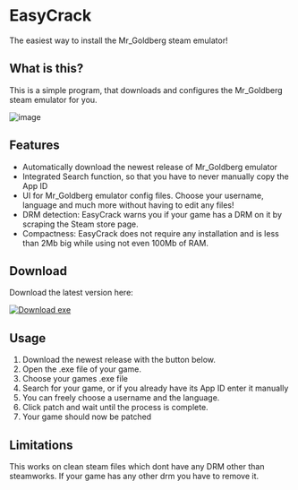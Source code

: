 # EasyCrack

The easiest way to install the Mr_Goldberg steam emulator!

## What is this? 
This is a simple program, that downloads and configures the Mr_Goldberg steam emulator for you.

![image](https://user-images.githubusercontent.com/62436912/200173043-a54bdc98-eabf-4373-ad1b-4d2d09d6e6f6.png)

## Features

- Automatically download the newest release of Mr_Goldberg emulator
- Integrated Search function, so that you have to never manually copy the App ID
- UI for Mr_Goldberg emulator config files. Choose your username, language and much more without having to edit any files! 
- DRM detection: EasyCrack warns you if your game has a DRM on it by scraping the Steam store page.
- Compactness: EasyCrack does not require any installation and is less than 2Mb big while using not even 100Mb of RAM.

## Download
Download the latest version here: 
<!-- BEGIN LATEST DOWNLOAD BUTTON -->
[![Download exe](https://custom-icon-badges.herokuapp.com/badge/-Download-blue?style=for-the-badge&logo=download&logoColor=white "Download exe")](https://github.com/Frostplexx/EasyCrack/releases/latest/download/EasyCrack.exe)
<!-- END LATEST DOWNLOAD BUTTON -->

## Usage

1. Download the newest release with the button below.
2. Open the .exe file of your game.
3. Choose your games .exe file
4. Search for your game, or if you already have its App ID enter it manually
5. You can freely choose a username and the language.
6. Click patch and wait until the process is complete. 
7. Your game should now be patched


## Limitations

This works on clean steam files which dont have any DRM other than steamworks. If your game has any other drm you have to remove it.
